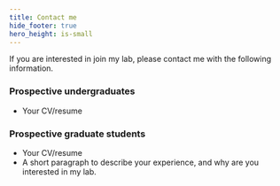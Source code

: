 ```yaml
---
title: Contact me
hide_footer: true
hero_height: is-small
---
```


If you are interested in join my lab, please contact me with the following information.

### Prospective undergraduates
- Your CV/resume
<!-- If you are interested in joining my lab as an undergraduate please read through the research projects in the lab, and the expectations and responsibilities below, then email me 1) your curriculum vitae / resume, and 2) a paragraph describing your coursework, other experience, and why you are interested in working in my lab. -->

### Prospective graduate students
- Your CV/resume
- A short paragraph to describe your experience, and why are you interested in my lab.
<!-- If you are interested in joining my lab as a graduate student please read through the research projects in the lab, the following information, and the expectations and responsibilities below. I expect to accept a graduate student in Fall 2022. -->
